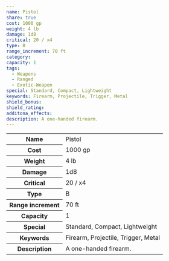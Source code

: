 ```yaml
---
name: Pistol
share: true
cost: 1000 gp
weight: 4 lb
damage: 1d8
critical: 20 / x4
type: B
range_increment: 70 ft
category: 
capacity: 1
tags:
  - Weapons
  - Ranged
  - Exotic-Weapon
special: Standard, Compact, Lightweight
keywords: Firearm, Projectile, Trigger, Metal
shield_bonus: 
shield_rating: 
additona_effects: 
description: A one-handed firearm.
---
```

<p><span dir="ltr" style="overflow-x: auto;"><table><tbody><tr><th dir="ltr">Name</th><td dir="ltr">Pistol</td></tr><tr><th dir="ltr">Cost</th><td dir="ltr">1000 gp</td></tr><tr><th dir="ltr">Weight</th><td dir="ltr">4 lb</td></tr><tr><th dir="ltr">Damage</th><td dir="ltr">1d8</td></tr><tr><th dir="ltr">Critical</th><td dir="ltr">20 / x4</td></tr><tr><th dir="ltr">Type</th><td dir="ltr">B</td></tr><tr><th dir="ltr">Range increment</th><td dir="ltr">70 ft</td></tr><tr><th dir="ltr">Capacity</th><td dir="auto">1</td></tr><tr><th dir="ltr">Special</th><td dir="ltr">Standard, Compact, Lightweight</td></tr><tr><th dir="ltr">Keywords</th><td dir="ltr">Firearm, Projectile, Trigger, Metal</td></tr><tr><th dir="ltr">Description</th><td dir="ltr">A one-handed firearm.</td></tr></tbody></table></span></p>